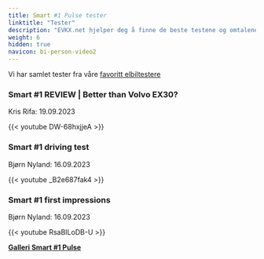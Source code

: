```yaml
---
title: Smart #1 Pulse tester
linktitle: "Tester"
description: "EVKX.net hjelper deg å finne de beste testene og omtalene av denne modellen."
weight: 6
hidden: true
navicon: bi-person-video2
---
```

Vi har samlet tester fra våre [favoritt elbiltestere](../../../../../guides/evreviewers/)

<div class="container text-center shadow p-2 pe-4 mb-5 bg-body-tertiary rounded border">
<h3>Smart #1 REVIEW | Better than Volvo EX30?</h3>
<p>Kris Rifa: 19.09.2023</p>

{{< youtube DW-68hxjjeA >}}

</div>
<div class="container text-center shadow p-2 pe-4 mb-5 bg-body-tertiary rounded border">
<h3>Smart #1 driving test</h3>
<p>Bjørn Nyland: 16.09.2023</p>

{{< youtube _B2e687fak4 >}}

</div>
<div class="container text-center shadow p-2 pe-4 mb-5 bg-body-tertiary rounded border">
<h3>Smart #1 first impressions</h3>
<p>Bjørn Nyland: 16.09.2023</p>

{{< youtube RsaBILoDB-U >}}

</div>
<div class="mt-3 mb-3">
<a href="../gallery/" class="text-decoration-none text-black">
<strong><i class="bi-arrow-left"></i>Galleri  </strong>
</a>
<a href="../" class="text-decoration-none text-black float-end">
<strong>Smart #1 Pulse <i class="bi-arrow-right"></i></strong>
</a>
</div>
